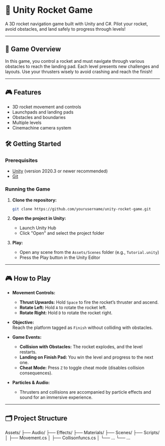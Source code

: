 # 🚀 Unity Rocket Game

A 3D rocket navigation game built with Unity and C#. Pilot your rocket, avoid obstacles, and land safely to progress through levels!

---

## 📝 Game Overview

In this game, you control a rocket and must navigate through various obstacles to reach the landing pad. Each level presents new challenges and layouts. Use your thrusters wisely to avoid crashing and reach the finish!

---

## 🎮 Features

- 3D rocket movement and controls
- Launchpads and landing pads
- Obstacles and boundaries
- Multiple levels
- Cinemachine camera system

## 🛠️ Getting Started

### Prerequisites

- [Unity](https://unity.com/) (version 2020.3 or newer recommended)
- [Git](https://git-scm.com/)

### Running the Game

1. **Clone the repository:**
   ```sh
   git clone https://github.com/yourusername/unity-rocket-game.git
   ```
2. **Open the project in Unity:**
   - Launch Unity Hub
   - Click "Open" and select the project folder

3. **Play:**
   - Open any scene from the `Assets/Scenes` folder (e.g., `Tutorial.unity`)
   - Press the Play button in the Unity Editor

---

## 🎮 How to Play

- **Movement Controls:**
  - **Thrust Upwards:** Hold `Space` to fire the rocket’s thruster and ascend.
  - **Rotate Left:** Hold `A` to rotate the rocket left.
  - **Rotate Right:** Hold `D` to rotate the rocket right.

- **Objective:**  
  Reach the platform tagged as `Finish` without colliding with obstacles.

- **Game Events:**
  - **Collision with Obstacles:** The rocket explodes, and the level restarts.
  - **Landing on Finish Pad:** You win the level and progress to the next one.
  - **Cheat Mode:** Press `Z` to toggle cheat mode (disables collision consequences).

- **Particles & Audio:**
  - Thrusters and collisions are accompanied by particle effects and sound for an immersive experience.

---

## 🗂️ Project Structure
Assets/
├── Audio/
├── Effects/
├── Materials/
├── Scenes/
├── Scripts/
│ ├── Movement.cs
│ ├── Collisonfuncs.cs
│ └── ...
└── ...
